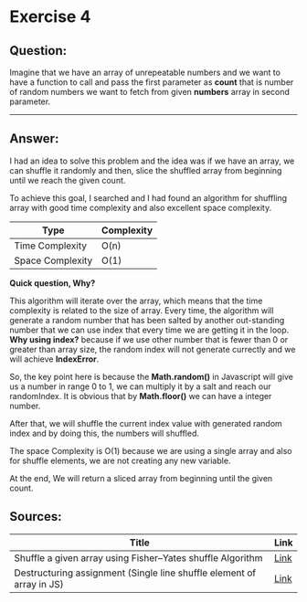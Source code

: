 # Exercise 4

## Question:

Imagine that we have an array of unrepeatable numbers and we want to have a function to call and pass the first parameter as **count** that is number of random numbers we want to fetch from given **numbers** array in second parameter.

---

## Answer:

I had an idea to solve this problem and the idea was if we have an array, we can shuffle it randomly and then, slice the shuffled array from beginning until we reach the given count.

To achieve this goal, I searched and I had found an algorithm for shuffling array with good time complexity and also excellent space complexity.

| Type | Complexity |
| --- | --- |
| Time Complexity | O(n) |
| Space Complexity | O(1) |

**Quick question, Why?**

This algorithm will iterate over the array, which means that the time complexity is related to the size of array. Every time, the algorithm will generate a random number that has been salted by another out-standing number that we can use index that every time we are getting it in the loop. **Why using index?** because if we use other number that is fewer than 0 or greater than array size, the random index will not generate currectly and we will achieve **IndexError**.

So, the key point here is because the **Math.random()** in Javascript will give us a number in range 0 to 1, we can multiply it by a salt and reach our randomIndex. It is obvious that by **Math.floor()** we can have a integer number.

After that, we will shuffle the current index value with generated random index and by doing this, the numbers will shuffled.

The space Complexity is O(1) because we are using a single array and also for shuffle elements, we are not creating any new variable.

At the end, We will return a sliced array from beginning until the given count.

## Sources:

| Title | Link |
| --- | --- |
| Shuffle a given array using Fisher–Yates shuffle Algorithm | [Link](https://www.geeksforgeeks.org/shuffle-a-given-array-using-fisher-yates-shuffle-algorithm/) |
| Destructuring assignment (Single line shuffle element of array in JS) | [Link](https://developer.mozilla.org/en-US/docs/Web/JavaScript/Reference/Operators/Destructuring_assignment) |
